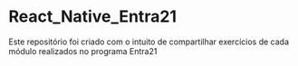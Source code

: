 # React_Native_Entra21
Este repositório foi criado com o intuito de compartilhar exercícios 
de cada módulo realizados no programa Entra21
